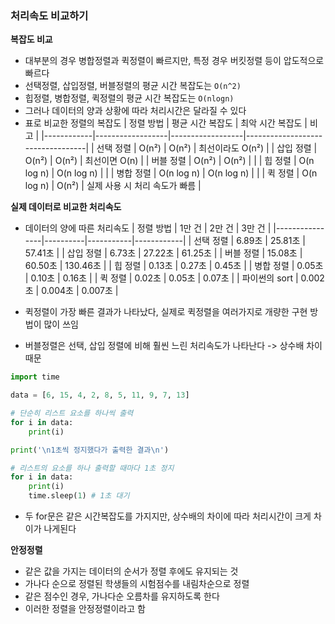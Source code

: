 ### 처리속도 비교하기

**복잡도 비교**

- 대부분의 경우 병합정렬과 퀵정렬이 빠르지만, 특정 경우 버킷정렬 등이 압도적으로 빠르다
- 선택정렬, 삽입정렬, 버블정렬의 평균 시간 복잡도는 `O(n^2)`
- 힙정렬, 병합정렬, 퀵정렬의 평균 시간 복잡도는 `O(nlogn)`
- 그러나 데이터의 양과 상황에 따라 처리시간은 달라질 수 있다
- 표로 비교한 정렬의 복잡도
  | 정렬 방법 | 평균 시간 복잡도 | 최악 시간 복잡도 | 비고 |
  |------------|------------------|------------------|----------------------------------|
  | 선택 정렬 | O(n²) | O(n²) | 최선이라도 O(n²) |
  | 삽입 정렬 | O(n²) | O(n²) | 최선이면 O(n) |
  | 버블 정렬 | O(n²) | O(n²) | |
  | 힙 정렬 | O(n log n) | O(n log n) | |
  | 병합 정렬 | O(n log n) | O(n log n) | |
  | 퀵 정렬 | O(n log n) | O(n²) | 실제 사용 시 처리 속도가 빠름 |

**실제 데이터로 비교한 처리속도**

- 데이터의 양에 따른 처리속도
  | 정렬 방법 | 1만 건 | 2만 건 | 3만 건 |
  |----------------|----------|-----------|------------|
  | 선택 정렬 | 6.89초 | 25.81초 | 57.41초 |
  | 삽입 정렬 | 6.73초 | 27.22초 | 61.25초 |
  | 버블 정렬 | 15.08초 | 60.50초 | 130.46초 |
  | 힙 정렬 | 0.13초 | 0.27초 | 0.45초 |
  | 병합 정렬 | 0.05초 | 0.10초 | 0.16초 |
  | 퀵 정렬 | 0.02초 | 0.05초 | 0.07초 |
  | 파이썬의 sort | 0.002초 | 0.004초 | 0.007초 |

- 퀵정렬이 가장 빠른 결과가 나타났다, 실제로 퀵정렬을 여러가지로 개량한 구현 방법이 많이 쓰임
- 버블정렬은 선택, 삽입 정렬에 비해 훨씬 느린 처리속도가 나타난다 -> 상수배 차이 때문

```python
import time

data = [6, 15, 4, 2, 8, 5, 11, 9, 7, 13]

# 단순히 리스트 요소를 하나씩 출력
for i in data:
    print(i)

print('\n1초씩 정지했다가 출력한 결과\n')

# 리스트의 요소를 하나 출력할 때마다 1초 정지
for i in data:
    print(i)
    time.sleep(1) # 1초 대기
```

- 두 for문은 같은 시간복잡도를 가지지만, 상수배의 차이에 따라 처리시간이 크게 차이가 나게된다

**안정정렬**

- 같은 값을 가지는 데이터의 순서가 정렬 후에도 유지되는 것
- 가나다 순으로 정렬된 학생들의 시험점수를 내림차순으로 정렬
- 같은 점수인 경우, 가나다순 오름차를 유지하도록 한다
- 이러한 정렬을 안정정렬이라고 함
